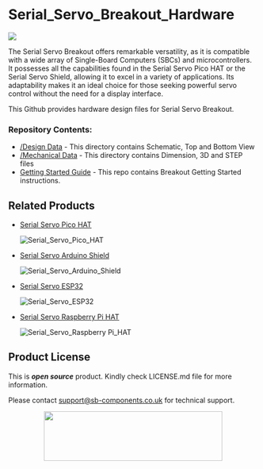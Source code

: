 # Serial_Servo_Breakout_Hardware

<img src= "https://cdn.shopify.com/s/files/1/1217/2104/files/Artboard_1_5b49389d-44e7-43b4-8106-481d6ff27fe6.png?v=1718780960" />

The Serial Servo Breakout offers remarkable versatility, as it is compatible with a wide array of Single-Board Computers (SBCs) and microcontrollers. It possesses all the capabilities found in the Serial Servo Pico HAT or the Serial Servo Shield, allowing it to excel in a variety of applications. Its adaptability makes it an ideal choice for those seeking powerful servo control without the need for a display interface.

This Github provides hardware design files for Serial Servo Breakout.

### Repository Contents:
  - [/Design Data](https://github.com/sbcshop/Serial_Servo_Breakout_Hardware/tree/main/Design%20Data) - This directory contains Schematic, Top and Bottom View
  - [/Mechanical Data](https://github.com/sbcshop/Serial_Servo_Breakout_Hardware/tree/main/Mechanical%20Data) - This directory contains Dimension, 3D and STEP files
  - [Getting Started Guide](https://github.com/sbcshop/Serial_Servo_Breakout_Software) - This repo contains Breakout Getting Started instructions.


## Related Products  

  * [Serial Servo Pico HAT](https://shop.sb-components.co.uk/products/serial-servo-pico-hat?_pos=5&_sid=1178c9361&_ss=r)

    ![Serial_Servo_Pico_HAT](https://shop.sb-components.co.uk/cdn/shop/files/Artboard2_1.png?v=1718781807&width=150)
    
  * [Serial Servo Arduino Shield](https://shop.sb-components.co.uk/products/serial-servo-arduino-shield-1?_pos=4&_sid=1178c9361&_ss=r)

    ![Serial_Servo_Arduino_Shield](https://shop.sb-components.co.uk/cdn/shop/files/Artboard2_3.png?v=1718793718&width=150)

  * [Serial Servo ESP32](https://shop.sb-components.co.uk/products/serial-servo-based-on-esp32-1?_pos=1&_sid=c593a9981&_ss=r)

    ![Serial_Servo_ESP32](https://shop.sb-components.co.uk/cdn/shop/files/esp322.png?v=1718797495&width=150)
    
  * [Serial Servo Raspberry Pi HAT](https://shop.sb-components.co.uk/products/serial-servo-raspberry-pi-hat?_pos=2&_sid=c593a9981&_ss=r)

    ![Serial_Servo_Raspberry Pi_HAT](https://shop.sb-components.co.uk/cdn/shop/files/Artboard2_2.png?v=1718788805&width=150)



## Product License

This is ***open source*** product. Kindly check LICENSE.md file for more information.

Please contact support@sb-components.co.uk for technical support.
<p align="center">
  <img width="360" height="100" src="https://cdn.shopify.com/s/files/1/1217/2104/files/Logo_sb_component_3.png?v=1666086771&width=300">
</p>
